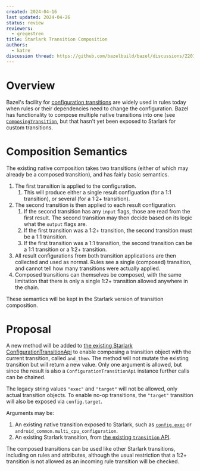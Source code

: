 ```yaml
---
created: 2024-04-16
last updated: 2024-04-26
status: review
reviewers:
  - gregestren
title: Starlark Transition Composition
authors:
  - katre
discussion thread: https://github.com/bazelbuild/bazel/discussions/22019
---
```


# Overview

Bazel's facility for [configuration
transitions](https://bazel.build/extending/config#user-defined-transitions) are
widely used in rules today when rules or their dependencies need to change the
configuration. Bazel has functionality to compose multiple native transitions
into one (see
[`ComposingTransition`](https://cs.opensource.google/bazel/bazel/+/master:src/main/java/com/google/devtools/build/lib/analysis/config/transitions/ComposingTransition.java),
but that hasn't yet been exposed to Starlark for custom transitions.

# Composition Semantics

The existing native composition takes two transitions (either of which may
already be a composed transition), and has fairly basic semantics.

1. The first transition is applied to the configuration.
   1. This will produce either a single result configuation (for a 1:1
      transition), or several (for a 1:2+ transition).
2. The second transition is then applied to each result configuration.
   1. If the second transition has any `input` flags, those are read from the
      first result. The second transition may then decide based on its logic
      what the `output` flags are.
   2. If the first transition was a 1:2+ transition, the second transition must
      be a 1:1 transition.
   3. If the first transition was a 1:1 transition, the second transition can be
      a 1:1 transition or a 1:2+ transition.
3. All result configurations from both transition applications are then
   collected and used as normal. Rules see a single (composed) transition, and
   cannot tell how many transitions were actually applied.
4. Composed transitions can themselves be composed, with the same limitation
   that there is only a single 1:2+ transition allowed anywhere in the chain.

These semantics will be kept in the Starlark version of transition composition.

# Proposal

A new method will be added to [the existing Starlark
ConfigurationTransitionApi](https://cs.opensource.google/bazel/bazel/+/master:src/main/java/com/google/devtools/build/lib/starlarkbuildapi/config/ConfigurationTransitionApi.java?q=symbol%3A%5Cbcom.google.devtools.build.lib.starlarkbuildapi.config.ConfigurationTransitionApi%5Cb%20case%3Ayes)
to enable composing a transition object with the current transition, called
`and_then`. The method will not mutate the existing transition but will return a
new value. Only one argument is allowed, but since the result is also a
`ConfigurationTransitionApi` instance further calls can be chained.

The legacy string values `"exec"` and `"target"` will not be allowed, only
actual transition objects. To enable no-op transitions, the `"target"`
transition will also be exposed via `config.target`.

Arguments may be:
1. An existing native transition exposed to Starlark, such as
   [`config.exec`](https://bazel.build/rules/lib/toplevel/config#exec) or
   `android_common.multi_cpu_configuration`.
2. An existing Starlark transition, from [the existing `transition`
   API](https://bazel.build/rules/lib/builtins/transition).

The composed transitions can be used like other Starlark transitions, including
on rules and attributes, although the usual restriction that a 1:2+ transition
is not allowed as an incoming rule transition will be checked.
